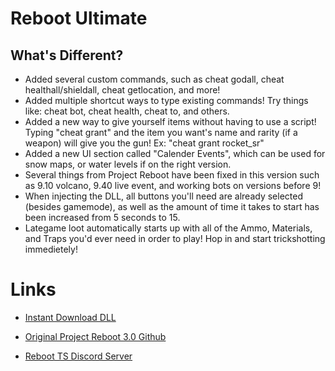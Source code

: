 # Reboot Ultimate

## What's Different?

- Added several custom commands, such as cheat godall, cheat healthall/shieldall, cheat getlocation, and more!
- Added multiple shortcut ways to type existing commands! Try things like: cheat bot, cheat health, cheat to, and others.
- Added a new way to give yourself items without having to use a script! Typing "cheat grant" and the item you want's name and rarity (if a weapon) will give you the gun! Ex: "cheat grant rocket_sr"
- Added a new UI section called "Calender Events", which can be used for snow maps, or water levels if on the right version.
- Several things from Project Reboot have been fixed in this version such as 9.10 volcano, 9.40 live event, and working bots on versions before 9!
- When injecting the DLL, all buttons you'll need are already selected (besides gamemode), as well as the amount of time it takes to start has been increased from 5 seconds to 15.
- Lategame loot automatically starts up with all of the Ammo, Materials, and Traps you'd ever need in order to play! Hop in and start trickshotting immedietely!

# Links

- [Instant Download DLL](https://cdn.discordapp.com/attachments/1116448359390122095/1177720686823870525/RebootUltimate.dll?ex=657388dc&is=656113dc&hm=a24d18b732dff64672991e827f232f03f15488264d4e2c0a0d54e156a14fc696&)

- [Original Project Reboot 3.0 Github](https://github.com/Milxnor/Project-Reboot-3.0)

- [Reboot TS Discord Server](https://discord.gg/invite/rPc5t4usPe)
